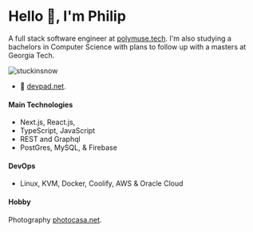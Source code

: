 # Hello 👋, I'm Philip 

A full stack software engineer at [polymuse.tech](https://polymuse.tech/). I'm also studying a bachelors in Computer Science with plans to follow up with a masters at Georgia Tech.

<p align="left"> <img src="https://komarev.com/ghpvc/?username=stuckinsnow&label=Profile%20views&color=0e75b6&style=flat" alt="stuckinsnow" /> </p>

- 🔭 [devpad.net](https://devpad.net).

#### Main Technologies 

* Next.js, React.js,
* TypeScript, JavaScript
* REST and Graphql
* PostGres, MySQL, & Firebase
  
#### DevOps

* Linux, KVM, Docker, Coolify, AWS & Oracle Cloud

#### Hobby

Photography [photocasa.net](https://photocasa.net).
